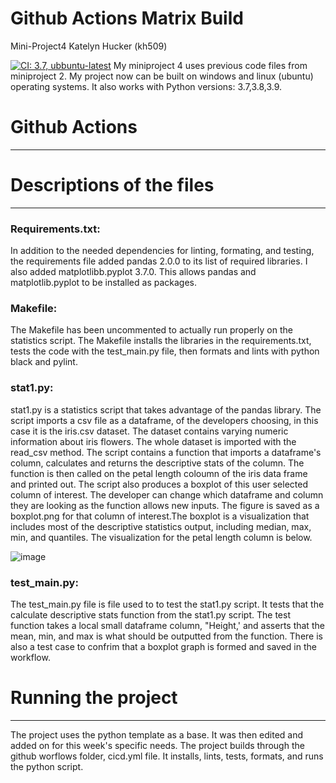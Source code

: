 # Github Actions Matrix Build
Mini-Project4
Katelyn Hucker (kh509)


[![CI: 3.7, ubbuntu-latest](https://github.com/katelyn-hucker/kh509_miniproject4/actions/workflows/cicd.yml/badge.svg)](https://github.com/katelyn-hucker/kh509_miniproject4/actions/workflows/cicd.yml)
My miniproject 4 uses previous code files from miniproject 2. My project now can be built on windows and linux (ubuntu) operating systems. It also works with Python versions: 3.7,3.8,3.9.


# Github Actions
_______________________________

# Descriptions of the files
_______________________________

### Requirements.txt:
In addition to the needed dependencies for linting, formating, and testing, the requirements file added pandas 2.0.0 to its list of required libraries. I also added matplotlibb.pyplot 3.7.0. This allows pandas and matplotlib.pyplot to be installed as packages. 

### Makefile:
The Makefile has been uncommented to actually run properly on the statistics script. The Makefile installs the libraries in the requirements.txt, tests the code with the test_main.py file, then formats and lints with python black and pylint. 

### stat1.py:
stat1.py is a statistics script that takes advantage of the pandas library. The script imports a csv file as a dataframe, of the developers choosing, in this case it is the iris.csv dataset. The dataset contains varying numeric information about iris flowers. The whole dataset is imported with the read_csv method. The script contains a function that imports a dataframe's column, calculates and returns the descriptive stats of the column. The function is then called on the petal length coloumn of the iris data frame and printed out. The script also produces a boxplot of this user selected column of interest. The developer can change which dataframe and column they are looking as the function allows new inputs. The figure is saved as a boxplot.png for that column of interest.The boxplot is a visualization that includes most of the descriptive statistics output, including median, max, min, and quantiles. The visualization for the petal length column is below.

![image](https://github.com/nogibjj/kh509miniproject2/assets/143521756/01b5b0f3-55b6-4847-8386-4685c22450af)


### test_main.py:
The test_main.py file is file used to to test the stat1.py script. It tests that the calculate descriptive stats function from the stat1.py script. The test function takes a local small dataframe column, "Height,' and asserts that the mean, min, and max is what should be outputted from the function. There is also a test case to confrim that a boxplot graph is formed and saved in the workflow.

# Running the project
_______________________________
The project uses the python template as a base. It was then edited and added on for this week's specific needs. The project builds through the github worflows folder, cicd.yml file. It installs, lints, tests, formats, and runs the python script. 
